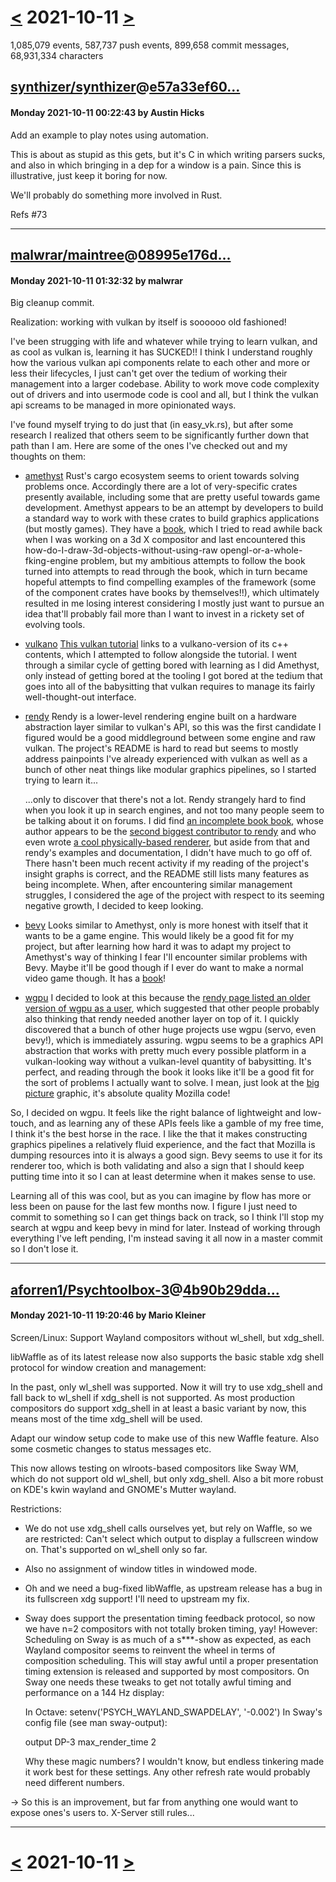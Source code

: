 # [<](2021-10-10.md) 2021-10-11 [>](2021-10-12.md)

1,085,079 events, 587,737 push events, 899,658 commit messages, 68,931,334 characters


## [synthizer/synthizer](https://github.com/synthizer/synthizer)@[e57a33ef60...](https://github.com/synthizer/synthizer/commit/e57a33ef606d23dee1c51733778be01d67f7b1f7)
#### Monday 2021-10-11 00:22:43 by Austin Hicks

Add an example to play notes using automation.

This is about as stupid as this gets, but it's C in which writing parsers
sucks, and also in which bringing in a dep for a window is a pain.  Since this
is illustrative, just keep it boring for now.

We'll probably do something more involved in Rust.

Refs #73

---
## [malwrar/maintree](https://github.com/malwrar/maintree)@[08995e176d...](https://github.com/malwrar/maintree/commit/08995e176d19cff1efab8053eda59a68446e5c0a)
#### Monday 2021-10-11 01:32:32 by malwrar

Big cleanup commit.

Realization: working with vulkan by itself is soooooo old fashioned!

I've been strugging with life and whatever while trying to learn vulkan,
and as cool as vulkan is, learning it has SUCKED!! I think I understand
roughly how the various vulkan api components relate to each other and
more or less their lifecycles, I just can't get over the tedium of
working their management into a larger codebase. Ability to work move
code complexity out of drivers and into usermode code is cool and all,
but I think the vulkan api screams to be managed in more opinionated ways.

I've found myself trying to do just that (in easy_vk.rs), but after some
research I realized that others seem to be significantly further down
that path than I am. Here are some of the ones I've checked out and my
thoughts on them:

 * [amethyst](https://amethyst.rs/)
   Rust's cargo ecosystem seems to orient towards solving problems once.
   Accordingly there are a lot of very-specific crates presently available,
   including some that are pretty useful towards game development.
   Amethyst appears to be an attempt by developers to build a standard
   way to work with these crates to build graphics applications (but
   mostly games). They have a [book](https://specs.amethyst.rs/docs/tutorials/),
   which I tried to read awhile back when I was working on a 3d
   X compositor and last encountered this
   how-do-I-draw-3d-objects-without-using-raw opengl-or-a-whole-fking-engine
   problem, but my ambitious attempts to follow the book turned into
   attempts to read through the book, which in turn became hopeful
   attempts to find compelling examples of the framework (some of the
   component crates have books by themselves!!), which ultimately
   resulted in me losing interest considering I mostly just want to
   pursue an idea that'll probably fail more than I want to invest in a
   rickety set of evolving tools.

 * [vulkano](https://docs.rs/vulkano/0.22.0/vulkano/)
   [This vulkan tutorial](https://vulkan-tutorial.com/) links to a
   vulkano-version of its c++ contents, which I attempted to follow
   alongside the tutorial. I went through a similar cycle of getting
   bored with learning as I did Amethyst, only instead of getting bored
   at the tooling I got bored at the tedium that goes into all of the
   babysitting that vulkan requires to manage its fairly
   well-thought-out interface.

 * [rendy](https://github.com/amethyst/rendy)
   Rendy is a lower-level rendering engine built on a hardware
   abstraction layer similar to vulkan's API, so this was the first
   candidate I figured would be a good middleground between some engine
   and raw vulkan. The project's README is hard to read but seems to
   mostly address painpoints I've already experienced with vulkan as
   well as a bunch of other neat things like modular graphics pipelines,
   so I started trying to learn it...

   ...only to discover that there's not a lot. Rendy strangely hard to find
   when you look it up in search engines, and not too many people seem
   to be talking about it on forums. I did find [an incomplete book
   book](https://github.com/rust-tutorials/learn-rendy/blob/788f216061c468ea91eda9ddd7caf987a5e2fd28/book/src/02_triangle.md),
   whose author appears to be the [second biggest contributor to
   rendy](https://github.com/amethyst/rendy/graphs/contributors?from=2018-09-30&to=2021-10-10&type=c)
   and who even wrote [a cool physically-based renderer](https://github.com/termhn/rendy-pbr), but aside from that and rendy's examples and documentation, I didn't have much to go off of.
   There hasn't been much recent activity if my reading of the project's
   insight graphs is correct, and the README still lists many features as being
   incomplete. When, after encountering similar management struggles, I
   considered the age of the project with respect to its seeming negative
   growth, I decided to keep looking.

 * [bevy](https://bevyengine.org/)
   Looks similar to Amethyst, only is more honest with itself that it
   wants to be a game engine. This would likely be a good fit for my
   project, but after learning how hard it was to adapt my project to
   Amethyst's way of thinking I fear I'll encounter similar problems
   with Bevy. Maybe it'll be good though if I ever do want to make a
   normal video game though. It has a
   [book](https://bevyengine.org/learn/book/introduction/)!

 * [wgpu](https://github.com/gfx-rs/wgpu)
   I decided to look at this because the [rendy page listed an older
   version of wgpu as a user](https://github.com/amethyst/rendy/tree/8e3054a075b545bc1b030fa0d81c62a0b33d3740#who-is-using-it),
   which suggested that other people probably also thinking that rendy
   needed another layer on top of it. I quickly discovered that a bunch
   of other huge projects use wgpu (servo, even bevy!), which is
   immediately assuring. wgpu seems to be a graphics API abstraction that works
   with pretty much every possible platform in a vulkan-looking way without a
   vulkan-level quantity of babysitting. It's perfect, and reading through
   the book it looks like it'll be a good fit for the sort of problems I
   actually want to solve. I mean, just look at the [big
   picture](https://github.com/gfx-rs/wgpu/blob/master/etc/big-picture.png)
   graphic, it's absolute quality Mozilla code!

So, I decided on wgpu. It feels like the right balance of lightweight
and low-touch, and as learning any of these APIs feels like a gamble
of my free time, I think it's the best horse in the race. I like the
that it makes constructing graphics pipelines a relatively fluid
experience, and the fact that Mozilla is dumping resources into it is
always a good sign. Bevy seems to use it for its renderer too, which is
both validating and also a sign that I should keep putting time into it
so I can at least determine when it makes sense to use.

Learning all of this was cool, but as you can imagine by flow has more
or less been on pause for the last few months now. I figure I just need
to commit to something so I can get things back on track, so I think
I'll stop my search at wgpu and keep bevy in mind for later. Instead of
working through everything I've left pending, I'm instead saving it all
now in a master commit so I don't lose it.

---
## [aforren1/Psychtoolbox-3](https://github.com/aforren1/Psychtoolbox-3)@[4b90b29dda...](https://github.com/aforren1/Psychtoolbox-3/commit/4b90b29dda9d30aa9b89b2cb1077e85dddd61ecc)
#### Monday 2021-10-11 19:20:46 by Mario Kleiner

Screen/Linux: Support Wayland compositors without wl_shell, but xdg_shell.

libWaffle as of its latest release now also supports the basic stable
xdg shell protocol for window creation and management:

In the past, only wl_shell was supported. Now it will try to use
xdg_shell and fall back to wl_shell if xdg_shell is not supported.
As most production compositors do support xdg_shell in at least a
basic variant by now, this means most of the time xdg_shell will
be used.

Adapt our window setup code to make use of this new Waffle feature.
Also some cosmetic changes to status messages etc.

This now allows testing on wlroots-based compositors like Sway WM,
which do not support old wl_shell, but only xdg_shell. Also a bit
more robust on KDE's kwin wayland and GNOME's Mutter wayland.

Restrictions:

- We do not use xdg_shell calls ourselves yet, but rely on Waffle,
  so we are restricted: Can't select which output to display a
  fullscreen window on. That's supported on wl_shell only so far.

- Also no assignment of window titles in windowed mode.

- Oh and we need a bug-fixed libWaffle, as upstream release has a
  bug in its fullscreen xdg support! I'll need to upstream my fix.

- Sway does support the presentation timing feedback protocol, so
  now we have n=2 compositors with not totally broken timing, yay!
  However: Scheduling on Sway is as much of a s***-show as expected,
  as each Wayland compositor seems to reinvent the wheel in terms
  of composition scheduling. This will stay awful until a proper
  presentation timing extension is released and supported by most
  compositors. On Sway one needs these tweaks to get not totally
  awful timing and performance on a 144 Hz display:

  In Octave: setenv('PSYCH_WAYLAND_SWAPDELAY', '-0.002')
  In Sway's config file (see man sway-output):

  output DP-3 max_render_time 2

  Why these magic numbers? I wouldn't know, but endless tinkering
  made it work best for these settings. Any other refresh rate
  would probably need different numbers.

-> So this is an improvement, but far from anything one would want
   to expose ones's users to. X-Server still rules...

---

# [<](2021-10-10.md) 2021-10-11 [>](2021-10-12.md)

